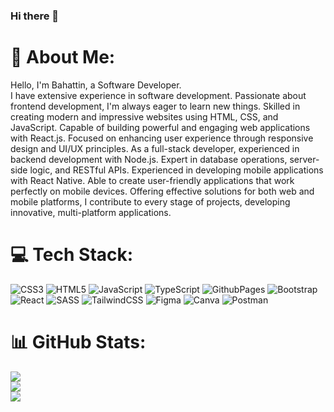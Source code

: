 ### Hi there 👋


# 💫 About Me:
Hello, I'm Bahattin, a Software Developer. <br>
I have extensive experience in software development.
Passionate about frontend development, I'm always eager to learn new things.
Skilled in creating modern and impressive websites using HTML, CSS, and JavaScript.
Capable of building powerful and engaging web applications with React.js.
Focused on enhancing user experience through responsive design and UI/UX principles.
As a full-stack developer, experienced in backend development with Node.js.
Expert in database operations, server-side logic, and RESTful APIs.
Experienced in developing mobile applications with React Native.
Able to create user-friendly applications that work perfectly on mobile devices.
Offering effective solutions for both web and mobile platforms, I contribute to every stage of projects, developing innovative, multi-platform applications.

# 💻 Tech Stack:
![CSS3](https://img.shields.io/badge/css3-%231572B6.svg?style=for-the-badge&logo=css3&logoColor=white) ![HTML5](https://img.shields.io/badge/html5-%23E34F26.svg?style=for-the-badge&logo=html5&logoColor=white) ![JavaScript](https://img.shields.io/badge/javascript-%23323330.svg?style=for-the-badge&logo=javascript&logoColor=%23F7DF1E) ![TypeScript](https://img.shields.io/badge/typescript-%23007ACC.svg?style=for-the-badge&logo=typescript&logoColor=white) ![GithubPages](https://img.shields.io/badge/github%20pages-121013?style=for-the-badge&logo=github&logoColor=white) ![Bootstrap](https://img.shields.io/badge/bootstrap-%238511FA.svg?style=for-the-badge&logo=bootstrap&logoColor=white) ![React](https://img.shields.io/badge/react-%2320232a.svg?style=for-the-badge&logo=react&logoColor=%2361DAFB) ![SASS](https://img.shields.io/badge/SASS-hotpink.svg?style=for-the-badge&logo=SASS&logoColor=white) ![TailwindCSS](https://img.shields.io/badge/tailwindcss-%2338B2AC.svg?style=for-the-badge&logo=tailwind-css&logoColor=white) ![Figma](https://img.shields.io/badge/figma-%23F24E1E.svg?style=for-the-badge&logo=figma&logoColor=white) ![Canva](https://img.shields.io/badge/Canva-%2300C4CC.svg?style=for-the-badge&logo=Canva&logoColor=white) ![Postman](https://img.shields.io/badge/Postman-FF6C37?style=for-the-badge&logo=postman&logoColor=white)
# 📊 GitHub Stats:
![](https://github-readme-stats.vercel.app/api?username=bahattinumur&theme=blueberry&hide_border=false&include_all_commits=true&count_private=false)<br/>
![](https://github-readme-streak-stats.herokuapp.com/?user=bahattinumur&theme=blueberry&hide_border=false)<br/>
![](https://github-readme-stats.vercel.app/api/top-langs/?username=bahattinumur&theme=blueberry&hide_border=false&include_all_commits=true&count_private=false&layout=compact)

<!-- Proudly created with GPRM ( https://gprm.itsvg.in ) -->
